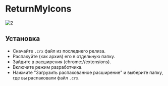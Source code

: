 # ReturnMyIcons
 
![2](https://user-images.githubusercontent.com/60589309/178187749-35c5f369-8686-4b1d-84d5-68df38b64dcd.png)

## Установка
* Скачайте `.crx` файл из последнего релиза.
* Распакуйте (как архив) его в отдельную папку.
* Зайдите в расширения (chrome://extensions).
* Включите режим разработчика. 
* Нажмите "Загрузить распакованное расширение" и выберите папку, где вы распаковали файл `.crx`.
